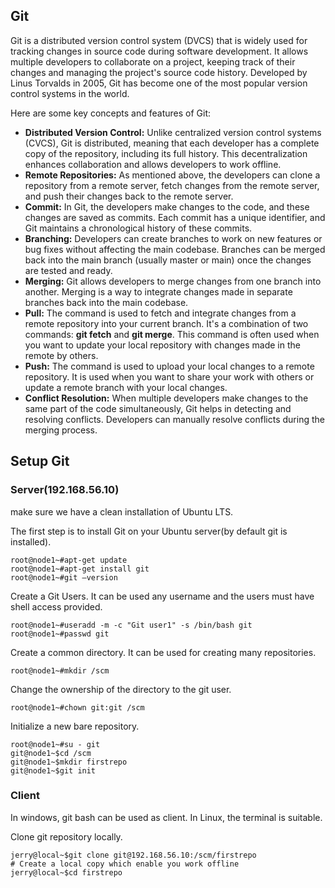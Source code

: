 ## Git
Git is a distributed version control system (DVCS) that is widely used for tracking changes in source code during software development. It allows multiple developers to collaborate on a project, keeping track of their changes and managing the project's source code history. Developed by Linus Torvalds in 2005, Git has become one of the most popular version control systems in the world.

Here are some key concepts and features of Git:
- **Distributed Version Control:** Unlike centralized version control systems (CVCS), Git is distributed, meaning that each developer has a complete copy of the repository, including its full history. This decentralization enhances collaboration and allows developers to work offline.
- **Remote Repositories:** As mentioned above, the developers can clone a repository from a remote server, fetch changes from the remote server, and push their changes back to the remote server.
- **Commit:** In Git, the developers make changes to the code, and these changes are saved as commits. Each commit has a unique identifier, and Git maintains a chronological history of these commits.
- **Branching:** Developers can create branches to work on new features or bug fixes without affecting the main codebase. Branches can be merged back into the main branch (usually master or main) once the changes are tested and ready.
- **Merging:** Git allows developers to merge changes from one branch into another. Merging is a way to integrate changes made in separate branches back into the main codebase.
- **Pull:** The command is used to fetch and integrate changes from a remote repository into your current branch. It's a combination of two commands: **git fetch** and **git merge**. This command is often used when you want to update your local repository with changes made in the remote by others.
- **Push:** The command is used to upload your local changes to a remote repository. It is used when you want to share your work with others or update a remote branch with your local changes.
- **Conflict Resolution:** When multiple developers make changes to the same part of the code simultaneously, Git helps in detecting and resolving conflicts. Developers can manually resolve conflicts during the merging process.

## Setup Git
### Server(192.168.56.10)
make sure we have a clean installation of Ubuntu <version> LTS.

The first step is to install Git on your Ubuntu server(by default git is installed). 
```
root@node1~#apt-get update
root@node1~#apt-get install git
root@node1~#git –version
```
Create a Git Users. It can be used any username and the users must have shell access provided.
```
root@node1~#useradd -m -c "Git user1" -s /bin/bash git
root@node1~#passwd git
```
Create a common directory. It can be used for creating many repositories.
```
root@node1~#mkdir /scm
```
Change the ownership of the directory to the git user.
```
root@node1~#chown git:git /scm
```
Initialize a new bare repository.
```
root@node1~#su - git
git@node1~$cd /scm
git@node1~$mkdir firstrepo
git@node1~$git init
```
### Client
In windows, git bash can be used as client. In Linux, the terminal is suitable.

Clone git repository locally.
```
jerry@local~$git clone git@192.168.56.10:/scm/firstrepo                          # Create a local copy which enable you work offline
jerry@local~$cd firstrepo

```
